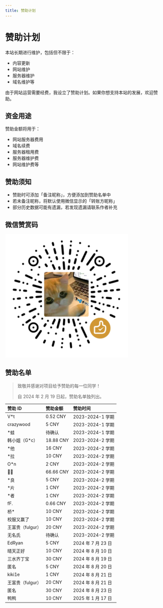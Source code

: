 ```yaml
---
title: 赞助计划
---
```


# 赞助计划

本站长期进行维护，包括但不限于：

- 内容更新
- 网站维护
- 服务器维护
- 域名维护等

由于网站运营需要经费，我设立了赞助计划。如果你想支持本站的发展，欢迎赞助。

## 资金用途

赞助金额将用于：

- 网站服务器费用
- 域名续费
- 服务器租用费
- 服务器维护费
- 网站维护费等

## 赞助须知

- 赞助时可添加「备注昵称」，方便添加到赞助名单中
- 若未备注昵称，将默认使用微信显示的「转账方昵称」
- 部分历史数据可能有遗漏，若发现遗漏请联系作者补充

## 微信赞赏码

<img src="./qr.png" alt="赞助二维码" />

## 赞助名单

> 致敬并感谢对项目给予赞助的每一位同学！
>
> 自 2024 年 2 月 19 日起，赞助名单独列出。

| 赞助 ID          | 赞助金额  | 赞助时间           |
| :--------------- | :-------- | :----------------- |
| V\*t             | 0.52 CNY  | 2023-2024-1 学期   |
| crazywood        | 5 CNY     | 2023-2024-1 学期   |
| \*蛙             | 待确认    | 2023-2024-1 学期   |
| 韩小姐（G\*c）   | 18.88 CNY | 2023-2024-2 学期   |
| \*他             | 16 CNY    | 2023-2024-2 学期   |
| \*拉             | 10 CNY    | 2023-2024-2 学期   |
| O\*n             | 2 CNY     | 2023-2024-2 学期   |
| 🍳🍅             | 66.66 CNY | 2023-2024-2 学期   |
| \*良             | 5 CNY     | 2023-2024-2 学期   |
| \*片             | 1 CNY     | 2023-2024-2 学期   |
| \*者             | 1 CNY     | 2023-2024-2 学期   |
| fF.              | 0.66 CNY  | 2023-2024-2 学期   |
| 桥\*             | 10 CNY    | 2023-2024-2 学期   |
| 校服又赢了       | 10 CNY    | 2023-2024-2 学期   |
| 王富贵（fulgur） | 20 CNY    | 2023-2024-2 学期   |
| 无名氏           | 待确认    | 2023-2024-2 学期   |
| EdRyan           | 5 CNY     | 2024 年 7 月 23 日 |
| 晴天正好         | 10 CNY    | 2024 年 8 月 10 日 |
| 三水齐丁宝       | 30 CNY    | 2024 年 8 月 19 日 |
| 匿名             | 5 CNY     | 2024 年 8 月 20 日 |
| kiki1e           | 1 CNY     | 2024 年 8 月 21 日 |
| 王富贵（fulgur） | 20 CNY    | 2024 年 8 月 21 日 |
| 匿名             | 30 CNY    | 2024 年 8 月 23 日 |
| 鸭鸭             | 10 CNY    | 2025 年 1 月 17 日 |
